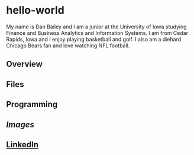 # hello-world
My name is Dan Bailey and I am a junior at the University of Iowa studying Finance and Business Analytics and Information Systems. I am from Cedar Rapids, Iowa and I enjoy playing basketball and golf. I also am a diehard Chicago Bears fan and love watching NFL football.
## **Overview**
## **Files**
## **Programming**
## *Images*
## [LinkedIn](https://www.linkedin.com/in/daniel-bailey-833480187/)
